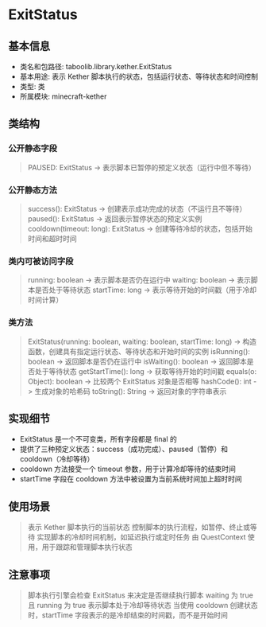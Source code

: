 # ExitStatus

## 基本信息
- 类名和包路径: taboolib.library.kether.ExitStatus
- 基本用途: 表示 Kether 脚本执行的状态，包括运行状态、等待状态和时间控制
- 类型: 类
- 所属模块: minecraft-kether

## 类结构
### 公开静态字段
> PAUSED: ExitStatus -> 表示脚本已暂停的预定义状态（运行中但不等待）

### 公开静态方法
> success(): ExitStatus -> 创建表示成功完成的状态（不运行且不等待）
> paused(): ExitStatus -> 返回表示暂停状态的预定义实例
> cooldown(timeout: long): ExitStatus -> 创建等待冷却的状态，包括开始时间和超时时间

### 类内可被访问字段
> running: boolean -> 表示脚本是否仍在运行中
> waiting: boolean -> 表示脚本是否处于等待状态
> startTime: long -> 表示等待开始的时间戳（用于冷却时间计算）

### 类方法
> ExitStatus(running: boolean, waiting: boolean, startTime: long) -> 构造函数，创建具有指定运行状态、等待状态和开始时间的实例
> isRunning(): boolean -> 返回脚本是否仍在运行中
> isWaiting(): boolean -> 返回脚本是否处于等待状态
> getStartTime(): long -> 获取等待开始的时间戳
> equals(o: Object): boolean -> 比较两个 ExitStatus 对象是否相等
> hashCode(): int -> 生成对象的哈希码
> toString(): String -> 返回对象的字符串表示

## 实现细节
- ExitStatus 是一个不可变类，所有字段都是 final 的
- 提供了三种预定义状态：success（成功完成）、paused（暂停）和 cooldown（冷却等待）
- cooldown 方法接受一个 timeout 参数，用于计算冷却等待的结束时间
- startTime 字段在 cooldown 方法中被设置为当前系统时间加上超时时间

## 使用场景
> 表示 Kether 脚本执行的当前状态
> 控制脚本的执行流程，如暂停、终止或等待
> 实现脚本的冷却时间机制，如延迟执行或定时任务
> 由 QuestContext 使用，用于跟踪和管理脚本执行状态

## 注意事项
> 脚本执行引擎会检查 ExitStatus 来决定是否继续执行脚本
> waiting 为 true 且 running 为 true 表示脚本处于冷却等待状态
> 当使用 cooldown 创建状态时，startTime 字段表示的是冷却结束的时间戳，而不是开始时间
